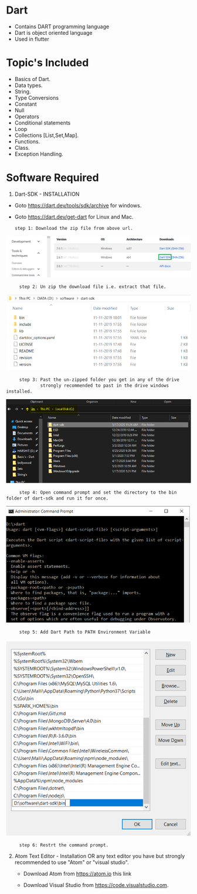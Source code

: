 # Dart
* Contains DART programming language
* Dart is object oriented language
* Used in flutter 

# Topic's Included
  * Basics of Dart.
  * Data types.
  * String.
  * Type Conversions
  * Constant
  * Null
  * Operators
  * Conditional statements
  * Loop
  * Collections [List,Set,Map].
  * Functions.
  * Class.
  * Exception Handling.
  
# Software Required
   1. Dart-SDK - INSTALLATION
      
   * Goto https://dart.dev/tools/sdk/archive for windows.
   * Goto https://dart.dev/get-dart for Linux and Mac.
     
         step 1: Download the zip file from above url.
  ![](image's/1.png)   
         
         step 2: Un zip the download file i.e. extract that file.
  ![](image's/2.png)  
         
         step 3: Past the un-zipped folder you get in any of the drive 
                 strongly recommended to past in the drive windows installed.
  ![](image's/3p.PNG)
  
         step 4: Open command prompt and set the directory to the bin folder of dart-sdk and run it for once.        
  ![](image's/5.png)
        
         step 5: Add Dart Path to PATH Environment Variable
  ![](image's/4.png)
           
         step 6: Restrt the command prompt.
     
   
   2.  Atom Text Editor - Installation OR any text editor you have but strongly recommended to use "Atom" or "visual studio". 
         
        * Download Atom from https://atom.io this link                         
               
        * Download Visual Studio from https://code.visualstudio.com.                  


      

